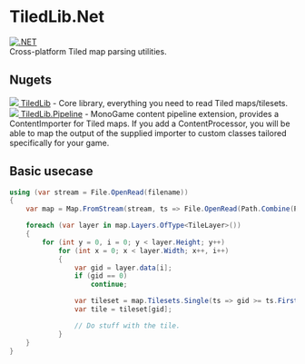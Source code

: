 # TiledLib.Net
[![.NET](https://github.com/Ragath/TiledLib.Net/actions/workflows/dotnet.yml/badge.svg)](https://github.com/Ragath/TiledLib.Net/actions/workflows/dotnet.yml)  
Cross-platform Tiled map parsing utilities.

## Nugets
[![](Docs/Images/nuget.png) TiledLib](https://www.nuget.org/packages/TiledLib/) - Core library, everything you need to read Tiled maps/tilesets.  
[![](Docs/Images/nuget.png) TiledLib.Pipeline](https://www.nuget.org/packages/TiledLib.Pipeline/) - MonoGame content pipeline extension, provides a ContentImporter for Tiled maps.
If you add a ContentProcessor, you will be able to map the output of the supplied importer to custom classes tailored specifically for your game.

## Basic usecase
```csharp
using (var stream = File.OpenRead(filename))
{
    var map = Map.FromStream(stream, ts => File.OpenRead(Path.Combine(Path.GetDirectoryName(filename), ts.Source)));

    foreach (var layer in map.Layers.OfType<TileLayer>())
    {
        for (int y = 0, i = 0; y < layer.Height; y++)
            for (int x = 0; x < layer.Width; x++, i++)
            {
                var gid = layer.data[i];
                if (gid == 0)
                    continue;

                var tileset = map.Tilesets.Single(ts => gid >= ts.FirstGid && ts.FirstGid + ts.TileCount > gid);
                var tile = tileset[gid];

                // Do stuff with the tile.
            }
    }
}
```
